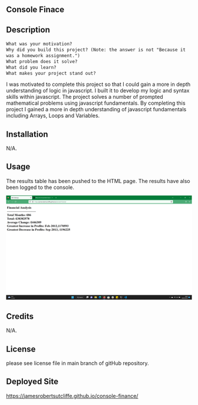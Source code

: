 ## Console Finace

## Description

    What was your motivation?
    Why did you build this project? (Note: the answer is not "Because it was a homework assignment.")
    What problem does it solve?
    What did you learn?
    What makes your project stand out?

I was motivated to complete this project so that I could gain a more in depth understanding of logic in javascript. I built it to develop my logic and syntax skills within javascript. The project solves a number of prompted mathematical problems using javascript fundamentals. By completing this project I gained a more in depth understanding of javascript fundamentals including Arrays, Loops and Variables.

## Installation

N/A.

## Usage

The results table has been pushed to the HTML page. The results have also been logged to the console.

![CONSOLE-FINANCE](images/console.png)

## Credits

N/A.

## License

please see license file in main branch of gitHub repository.

## Deployed Site

https://jamesrobertsutcliffe.github.io/console-finance/
